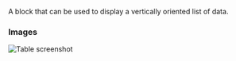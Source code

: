 A block that can be used to display a vertically oriented list of data.

### Images

![Table screenshot](https://gitlab.com/appsemble/appsemble/-/raw/0.13.6/docs/images/list.png)

